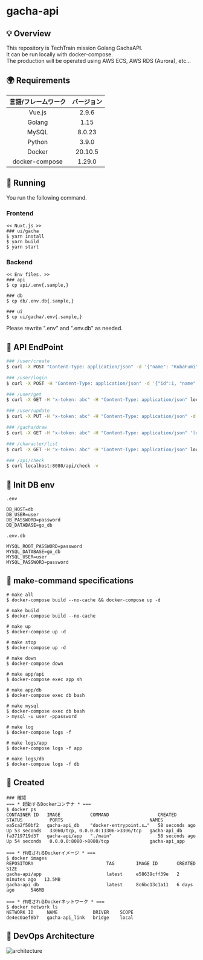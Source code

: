 # gacha-api
## 💡 Overview
This repository is TechTrain mission Golang GachaAPI.<br>
It can be run locally with docker-compose.<br>
The production will be operated using AWS ECS, AWS RDS (Aurora), etc...

## 🌍 Requirements
| 言語/フレームワーク | バージョン |
| :---: | :---: |
| Vue.js | 2.9.6 |
| Golang | 1.15 |
| MySQL | 8.0.23 |
| Python | 3.9.0 |
| Docker | 20.10.5 |
| docker-compose | 1.29.0 |

## 🚀 Running
You run the following command.
### Frontend
```
<< Nuxt.js >>
### ui/gacha
$ yarn install
$ yarn build
$ yarn start
```
### Backend
```
<< Env files. >>
### api
$ cp api/.env{.sample,}

### db
$ cp db/.env.db{.sample,}

### ui
$ cp ui/gacha/.env{.sample,}
```
Please rewrite ".env" and ".env.db" as needed.

## 🌱 API EndPoint
```zsh
### /user/create
$ curl -X POST "Content-Type: application/json" -d '{"name": "KobaFumi"}' localhost:8080/api/user/create

### /user/login
$ curl -X POST -H "Content-Type: application/json" -d '{"id":1, "name":"RenGoto"}' localhost:8080/api/user/login

### /user/get
$ curl -X GET -H "x-token: abc" -H "Content-Type: application/json" localhost:8080/api/user/get

### /user/update
$ curl -X PUT -H "x-token: abc" -H "Content-Type: application/json" -d '{"name" : "KobaKoba"}' localhost:8080/api/user/update

### /gacha/draw
$ curl -X GET -H "x-token: abc" -H "Content-Type: application/json" 'localhost:8080/api/gacha/draw?count=10'

### /character/list
$ curl -X GET -H "x-token: abc" -H "Content-Type: application/json" localhost:8080/api/character/list

### /api/check
$ curl localhost:8080/api/check -v
```

## 🦆 Init DB env
`.env`
```
DB_HOST=db
DB_USER=user
DB_PASSWORD=password
DB_DATABASE=go_db
```
`.env.db`
```
MYSQL_ROOT_PASSWORD=password
MYSQL_DATABASE=go_db
MYSQL_USER=user
MYSQL_PASSWORD=password
```

## 📝 make-command specifications
```
# make all
$ docker-compose build --no-cache && docker-compose up -d

# make build
$ docker-compose build --no-cache

# make up
$ docker-compose up -d

# make stop
$ docker-compose up -d

# make down
$ docker-compose down

# make app/api
$ docker-compose exec app sh

# make app/db 
$ docker-compose exec db bash

# make mysql
$ docker-compose exec db bash
> mysql -u user -ppassword

# make log
$ docker-compose logs -f

# make logs/app
$ docker-compose logs -f app

# make logs/db
$ docker-compose logs -f db
```

## 🍬 Created
```
### 確認
=== * 起動するDockerコンテナ * ===
$ docker ps
CONTAINER ID   IMAGE           COMMAND                  CREATED          STATUS          PORTS                                NAMES
ea5ca2f50bf2   gacha-api_db    "docker-entrypoint.s…"   58 seconds ago   Up 53 seconds   33060/tcp, 0.0.0.0:13306->3306/tcp   gacha-api_db
fa3719719d37   gacha-api/app   "./main"                 58 seconds ago   Up 54 seconds   0.0.0.0:8080->8080/tcp               gacha-api_app

=== * 作成されるDockerイメージ * ===
$ docker images
REPOSITORY                           TAG        IMAGE ID       CREATED         SIZE
gacha-api/app                        latest     e58639cff39e   2 minutes ago   13.5MB
gacha-api_db                         latest     8c6bc13c1a11   6 days ago      546MB

=== * 作成されるDockerネットワーク * ===
$ docker network ls
NETWORK ID     NAME             DRIVER    SCOPE
de4ec0aef8b7   gacha-api_link   bridge    local
```

## 🚧 DevOps Architecture
![architecture](https://user-images.githubusercontent.com/63791288/113522998-0c822200-95e0-11eb-851a-ee61c69076f1.png)
